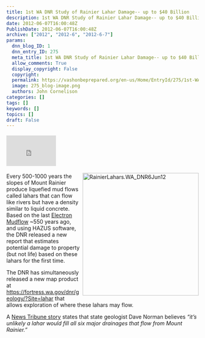 ```yaml
---
title: 1st WA DNR Study of Rainier Lahar Damage-- up to $40 Billion
description: 1st WA DNR Study of Rainier Lahar Damage-- up to $40 Billion
date: 2012-06-07T16:00:48Z
PublishDate: 2012-06-07T16:00:48Z
archive: ["2012", "2012-6", "2012-6-7"]
params:
  dnn_blog_ID: 1
  dnn_entry_ID: 275
  meta_title: 1st WA DNR Study of Rainier Lahar Damage-- up to $40 Billion
  allow_comments: True
  display_copyright: False
  copyright:
  permalink: https://vashonbeprepared.org/en-us/Home/EntryId/275/1st-WA-DNR-Study-of-Rainier-Lahar-Damage-up-to-40-Billion
  image: 275_blog-image.png
  authors: John Cornelison
categories: []
tags: []
keywords: []
topics: []
draft: False
---
```


<div class="wlWriterHeaderFooter" style="float:none; margin:0px; padding:4px 0px 4px 0px;"><iframe src="http://www.facebook.com/widgets/like.php?href=http://vashonbeprepared.org/News/Blogs/VashonPreparedness/tabid/164/EntryId/275/1st-WA-DNR-Study-of-Rainier-Lahar-Damage-up-to-40-Billion.aspx" scrolling="no" frameborder="0" style="border:none; width:130px; height:80px"></iframe></div><p><a href="./images/275/Windows-Live-Writer-WA-DNR-Conducts-1st-Report-Estimating_74F2-RainierLahars.WA_DNR6Jun12_2.jpg"><img style="background-image: none; border-bottom: 0px; border-left: 0px; padding-left: 0px; padding-right: 0px; display: inline; float: right; border-top: 0px; border-right: 0px; padding-top: 0px" title="RainierLahars.WA_DNR6Jun12" border="0" alt="RainierLahars.WA_DNR6Jun12" align="right" src="./images/275/Windows-Live-Writer-WA-DNR-Conducts-1st-Report-Estimating_74F2-RainierLahars.WA_DNR6Jun12_thumb.jpg" width="304" height="321" /></a>Every 500-1000 years the slopes of Mount Rainier produce liquefied mud flows called lahars that can flow like rivers but have a density similar to liquid concrete. Based on the last <a href="http://vulcan.wr.usgs.gov/Volcanoes/Rainier/Lahars/Historical/description_electron.html" target="_blank">Electron Mudflow</a> ~550 years ago, and using HAZUS software, the DNR released a new report that estimates potential damage to property (but not life) based on these lahars for the first time.</p>  <p>The DNR has simultaneously released a new map product at <a title="https://fortress.wa.gov/dnr/geology/?Site=lahar" href="https://fortress.wa.gov/dnr/geology/?Site=lahar">https://fortress.wa.gov/dnr/geology/?Site=lahar</a> that allows exploration of where these lahars may flow.</p>  <p>A <a href="http://www.thenewstribune.com/2012/06/06/2171857/mount-rainier-lahar-could-cause.html" target="_blank">News Tribune story</a> states that state geologist Dave Norman believes <em>“it’s unlikely a lahar would fill all six major drainages that flow from Mount Rainier.”</em></p>
